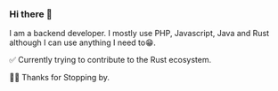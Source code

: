 ### Hi there 👋

I am a backend developer. I mostly use PHP, Javascript, Java and Rust although I can use anything I need to😁. 

✅ Currently trying to contribute to the Rust ecosystem.

👍🏾 Thanks for Stopping by.
